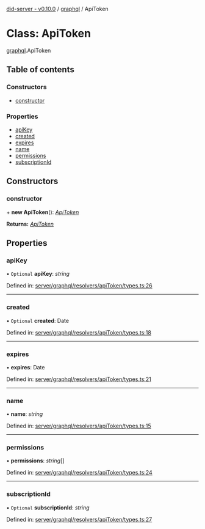 [did-server - v0.10.0](../README.md) / [graphql](../modules/graphql.md) / ApiToken

# Class: ApiToken

[graphql](../modules/graphql.md).ApiToken

## Table of contents

### Constructors

- [constructor](graphql.apitoken.md#constructor)

### Properties

- [apiKey](graphql.apitoken.md#apikey)
- [created](graphql.apitoken.md#created)
- [expires](graphql.apitoken.md#expires)
- [name](graphql.apitoken.md#name)
- [permissions](graphql.apitoken.md#permissions)
- [subscriptionId](graphql.apitoken.md#subscriptionid)

## Constructors

### constructor

\+ **new ApiToken**(): [*ApiToken*](graphql.apitoken.md)

**Returns:** [*ApiToken*](graphql.apitoken.md)

## Properties

### apiKey

• `Optional` **apiKey**: *string*

Defined in: [server/graphql/resolvers/apiToken/types.ts:26](https://github.com/Puzzlepart/did/blob/dev/server/graphql/resolvers/apiToken/types.ts#L26)

___

### created

• `Optional` **created**: Date

Defined in: [server/graphql/resolvers/apiToken/types.ts:18](https://github.com/Puzzlepart/did/blob/dev/server/graphql/resolvers/apiToken/types.ts#L18)

___

### expires

• **expires**: Date

Defined in: [server/graphql/resolvers/apiToken/types.ts:21](https://github.com/Puzzlepart/did/blob/dev/server/graphql/resolvers/apiToken/types.ts#L21)

___

### name

• **name**: *string*

Defined in: [server/graphql/resolvers/apiToken/types.ts:15](https://github.com/Puzzlepart/did/blob/dev/server/graphql/resolvers/apiToken/types.ts#L15)

___

### permissions

• **permissions**: *string*[]

Defined in: [server/graphql/resolvers/apiToken/types.ts:24](https://github.com/Puzzlepart/did/blob/dev/server/graphql/resolvers/apiToken/types.ts#L24)

___

### subscriptionId

• `Optional` **subscriptionId**: *string*

Defined in: [server/graphql/resolvers/apiToken/types.ts:27](https://github.com/Puzzlepart/did/blob/dev/server/graphql/resolvers/apiToken/types.ts#L27)
